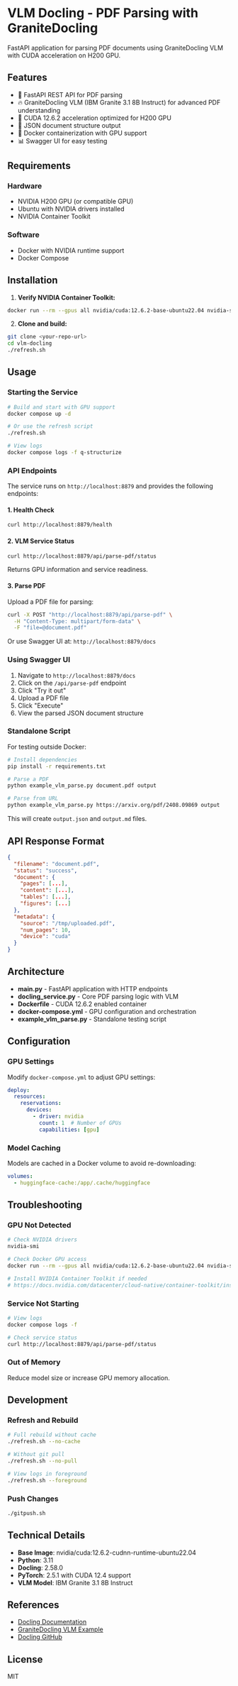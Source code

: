 # VLM Docling - PDF Parsing with GraniteDocling

FastAPI application for parsing PDF documents using GraniteDocling VLM with CUDA acceleration on H200 GPU.

## Features

- 🚀 FastAPI REST API for PDF parsing
- 🔥 GraniteDocling VLM (IBM Granite 3.1 8B Instruct) for advanced PDF understanding
- 🎯 CUDA 12.6.2 acceleration optimized for H200 GPU
- 📄 JSON document structure output
- 🐳 Docker containerization with GPU support
- 📊 Swagger UI for easy testing

## Requirements

### Hardware
- NVIDIA H200 GPU (or compatible GPU)
- Ubuntu with NVIDIA drivers installed
- NVIDIA Container Toolkit

### Software
- Docker with NVIDIA runtime support
- Docker Compose

## Installation

1. **Verify NVIDIA Container Toolkit:**
```bash
docker run --rm --gpus all nvidia/cuda:12.6.2-base-ubuntu22.04 nvidia-smi
```

2. **Clone and build:**
```bash
git clone <your-repo-url>
cd vlm-docling
./refresh.sh
```

## Usage

### Starting the Service

```bash
# Build and start with GPU support
docker compose up -d

# Or use the refresh script
./refresh.sh

# View logs
docker compose logs -f q-structurize
```

### API Endpoints

The service runs on `http://localhost:8879` and provides the following endpoints:

#### 1. Health Check
```bash
curl http://localhost:8879/health
```

#### 2. VLM Service Status
```bash
curl http://localhost:8879/api/parse-pdf/status
```

Returns GPU information and service readiness.

#### 3. Parse PDF
Upload a PDF file for parsing:

```bash
curl -X POST "http://localhost:8879/api/parse-pdf" \
  -H "Content-Type: multipart/form-data" \
  -F "file=@document.pdf"
```

Or use Swagger UI at: `http://localhost:8879/docs`

### Using Swagger UI

1. Navigate to `http://localhost:8879/docs`
2. Click on the `/api/parse-pdf` endpoint
3. Click "Try it out"
4. Upload a PDF file
5. Click "Execute"
6. View the parsed JSON document structure

### Standalone Script

For testing outside Docker:

```bash
# Install dependencies
pip install -r requirements.txt

# Parse a PDF
python example_vlm_parse.py document.pdf output

# Parse from URL
python example_vlm_parse.py https://arxiv.org/pdf/2408.09869 output
```

This will create `output.json` and `output.md` files.

## API Response Format

```json
{
  "filename": "document.pdf",
  "status": "success",
  "document": {
    "pages": [...],
    "content": [...],
    "tables": [...],
    "figures": [...]
  },
  "metadata": {
    "source": "/tmp/uploaded.pdf",
    "num_pages": 10,
    "device": "cuda"
  }
}
```

## Architecture

- **main.py** - FastAPI application with HTTP endpoints
- **docling_service.py** - Core PDF parsing logic with VLM
- **Dockerfile** - CUDA 12.6.2 enabled container
- **docker-compose.yml** - GPU configuration and orchestration
- **example_vlm_parse.py** - Standalone testing script

## Configuration

### GPU Settings

Modify `docker-compose.yml` to adjust GPU settings:

```yaml
deploy:
  resources:
    reservations:
      devices:
        - driver: nvidia
          count: 1  # Number of GPUs
          capabilities: [gpu]
```

### Model Caching

Models are cached in a Docker volume to avoid re-downloading:

```yaml
volumes:
  - huggingface-cache:/app/.cache/huggingface
```

## Troubleshooting

### GPU Not Detected

```bash
# Check NVIDIA drivers
nvidia-smi

# Check Docker GPU access
docker run --rm --gpus all nvidia/cuda:12.6.2-base-ubuntu22.04 nvidia-smi

# Install NVIDIA Container Toolkit if needed
# https://docs.nvidia.com/datacenter/cloud-native/container-toolkit/install-guide.html
```

### Service Not Starting

```bash
# View logs
docker compose logs -f

# Check service status
curl http://localhost:8879/api/parse-pdf/status
```

### Out of Memory

Reduce model size or increase GPU memory allocation.

## Development

### Refresh and Rebuild

```bash
# Full rebuild without cache
./refresh.sh --no-cache

# Without git pull
./refresh.sh --no-pull

# View logs in foreground
./refresh.sh --foreground
```

### Push Changes

```bash
./gitpush.sh
```

## Technical Details

- **Base Image**: nvidia/cuda:12.6.2-cudnn-runtime-ubuntu22.04
- **Python**: 3.11
- **Docling**: 2.58.0
- **PyTorch**: 2.5.1 with CUDA 12.4 support
- **VLM Model**: IBM Granite 3.1 8B Instruct

## References

- [Docling Documentation](https://docling-project.github.io/docling/)
- [GraniteDocling VLM Example](https://docling-project.github.io/docling/examples/minimal_vlm_pipeline/)
- [Docling GitHub](https://github.com/docling-project/docling)

## License

MIT
